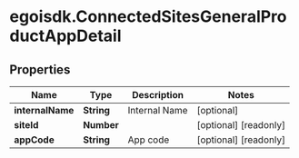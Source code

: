 # egoisdk.ConnectedSitesGeneralProductAppDetail

## Properties

Name | Type | Description | Notes
------------ | ------------- | ------------- | -------------
**internalName** | **String** | Internal Name | [optional] 
**siteId** | **Number** |  | [optional] [readonly] 
**appCode** | **String** | App code | [optional] [readonly] 


